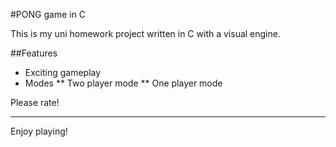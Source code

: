 #PONG game in C

This is my uni homework project written in C with a visual engine.

##Features

* Exciting gameplay
* Modes
** Two player mode
** One player mode

Please rate!

----------------------------

Enjoy playing!
